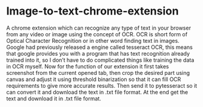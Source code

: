 # Image-to-text-chrome-extension
A chrome extension which can recognize any type of text in your browser from any video or image using the concept of OCR. OCR is short form of Optical Character Recognition or in other word finding text in images. Google had previously released a engine called tesseract OCR, this means that google provides you with a program that has text recognition already trained into it, so I don’t have to do complicated things like training the data in OCR myself. Now for the function of our extension it first takes screenshot from the current opened tab, then crop the desired part using canvas and adjust it using threshold binarization so that it can fill OCR requirements to give more accurate results. Then send it to pytesseract so it can convert it and download the text in .txt file format. At the end get the text and download it in .txt file format.
